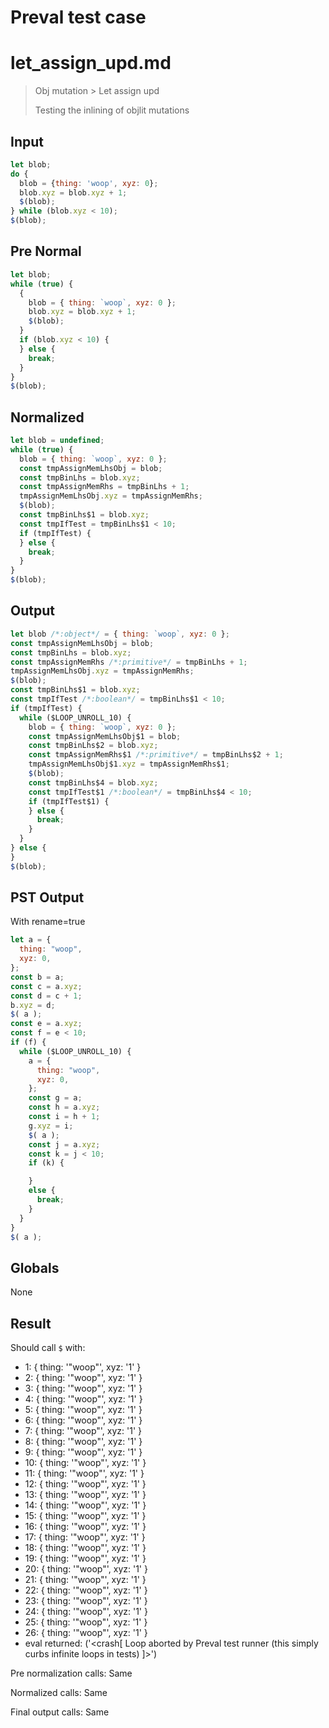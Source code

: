 # Preval test case

# let_assign_upd.md

> Obj mutation > Let assign upd
>
> Testing the inlining of objlit mutations

## Input

`````js filename=intro
let blob;
do {
  blob = {thing: 'woop', xyz: 0};
  blob.xyz = blob.xyz + 1;
  $(blob);
} while (blob.xyz < 10);
$(blob);
`````

## Pre Normal


`````js filename=intro
let blob;
while (true) {
  {
    blob = { thing: `woop`, xyz: 0 };
    blob.xyz = blob.xyz + 1;
    $(blob);
  }
  if (blob.xyz < 10) {
  } else {
    break;
  }
}
$(blob);
`````

## Normalized


`````js filename=intro
let blob = undefined;
while (true) {
  blob = { thing: `woop`, xyz: 0 };
  const tmpAssignMemLhsObj = blob;
  const tmpBinLhs = blob.xyz;
  const tmpAssignMemRhs = tmpBinLhs + 1;
  tmpAssignMemLhsObj.xyz = tmpAssignMemRhs;
  $(blob);
  const tmpBinLhs$1 = blob.xyz;
  const tmpIfTest = tmpBinLhs$1 < 10;
  if (tmpIfTest) {
  } else {
    break;
  }
}
$(blob);
`````

## Output


`````js filename=intro
let blob /*:object*/ = { thing: `woop`, xyz: 0 };
const tmpAssignMemLhsObj = blob;
const tmpBinLhs = blob.xyz;
const tmpAssignMemRhs /*:primitive*/ = tmpBinLhs + 1;
tmpAssignMemLhsObj.xyz = tmpAssignMemRhs;
$(blob);
const tmpBinLhs$1 = blob.xyz;
const tmpIfTest /*:boolean*/ = tmpBinLhs$1 < 10;
if (tmpIfTest) {
  while ($LOOP_UNROLL_10) {
    blob = { thing: `woop`, xyz: 0 };
    const tmpAssignMemLhsObj$1 = blob;
    const tmpBinLhs$2 = blob.xyz;
    const tmpAssignMemRhs$1 /*:primitive*/ = tmpBinLhs$2 + 1;
    tmpAssignMemLhsObj$1.xyz = tmpAssignMemRhs$1;
    $(blob);
    const tmpBinLhs$4 = blob.xyz;
    const tmpIfTest$1 /*:boolean*/ = tmpBinLhs$4 < 10;
    if (tmpIfTest$1) {
    } else {
      break;
    }
  }
} else {
}
$(blob);
`````

## PST Output

With rename=true

`````js filename=intro
let a = {
  thing: "woop",
  xyz: 0,
};
const b = a;
const c = a.xyz;
const d = c + 1;
b.xyz = d;
$( a );
const e = a.xyz;
const f = e < 10;
if (f) {
  while ($LOOP_UNROLL_10) {
    a = {
      thing: "woop",
      xyz: 0,
    };
    const g = a;
    const h = a.xyz;
    const i = h + 1;
    g.xyz = i;
    $( a );
    const j = a.xyz;
    const k = j < 10;
    if (k) {

    }
    else {
      break;
    }
  }
}
$( a );
`````

## Globals

None

## Result

Should call `$` with:
 - 1: { thing: '"woop"', xyz: '1' }
 - 2: { thing: '"woop"', xyz: '1' }
 - 3: { thing: '"woop"', xyz: '1' }
 - 4: { thing: '"woop"', xyz: '1' }
 - 5: { thing: '"woop"', xyz: '1' }
 - 6: { thing: '"woop"', xyz: '1' }
 - 7: { thing: '"woop"', xyz: '1' }
 - 8: { thing: '"woop"', xyz: '1' }
 - 9: { thing: '"woop"', xyz: '1' }
 - 10: { thing: '"woop"', xyz: '1' }
 - 11: { thing: '"woop"', xyz: '1' }
 - 12: { thing: '"woop"', xyz: '1' }
 - 13: { thing: '"woop"', xyz: '1' }
 - 14: { thing: '"woop"', xyz: '1' }
 - 15: { thing: '"woop"', xyz: '1' }
 - 16: { thing: '"woop"', xyz: '1' }
 - 17: { thing: '"woop"', xyz: '1' }
 - 18: { thing: '"woop"', xyz: '1' }
 - 19: { thing: '"woop"', xyz: '1' }
 - 20: { thing: '"woop"', xyz: '1' }
 - 21: { thing: '"woop"', xyz: '1' }
 - 22: { thing: '"woop"', xyz: '1' }
 - 23: { thing: '"woop"', xyz: '1' }
 - 24: { thing: '"woop"', xyz: '1' }
 - 25: { thing: '"woop"', xyz: '1' }
 - 26: { thing: '"woop"', xyz: '1' }
 - eval returned: ('<crash[ Loop aborted by Preval test runner (this simply curbs infinite loops in tests) ]>')

Pre normalization calls: Same

Normalized calls: Same

Final output calls: Same
